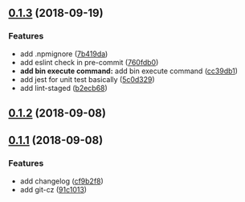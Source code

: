 <a name="0.1.3"></a>
## [0.1.3](https://github.com/keep-yukap/ky-cli/compare/v0.1.2...v0.1.3) (2018-09-19)


### Features

* add .npmignore ([7b419da](https://github.com/keep-yukap/ky-cli/commit/7b419da))
* add eslint check in pre-commit ([760fdb0](https://github.com/keep-yukap/ky-cli/commit/760fdb0))
* **add bin execute command:** add bin execute command ([cc39db1](https://github.com/keep-yukap/ky-cli/commit/cc39db1))
* add jest for unit test basically ([5c0d329](https://github.com/keep-yukap/ky-cli/commit/5c0d329))
* add lint-staged ([b2ecb68](https://github.com/keep-yukap/ky-cli/commit/b2ecb68))



<a name="0.1.2"></a>
## [0.1.2](https://github.com/keep-yukap/ky-cli/compare/v0.1.1...v0.1.2) (2018-09-08)



<a name="0.1.1"></a>
## [0.1.1](https://github.com/keep-yukap/ky-cli/compare/91c1013...v0.1.1) (2018-09-08)


### Features

* add changelog ([cf9b2f8](https://github.com/keep-yukap/ky-cli/commit/cf9b2f8))
* add git-cz ([91c1013](https://github.com/keep-yukap/ky-cli/commit/91c1013))



